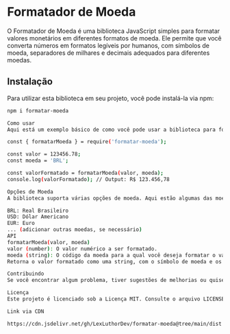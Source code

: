 # Formatador de Moeda

O Formatador de Moeda é uma biblioteca JavaScript simples para formatar valores monetários em diferentes formatos de moeda. Ele permite que você converta números em formatos legíveis por humanos, com símbolos de moeda, separadores de milhares e decimais adequados para diferentes moedas.

## Instalação

Para utilizar esta biblioteca em seu projeto, você pode instalá-la via npm:

```bash
npm i formatar-moeda

Como usar
Aqui está um exemplo básico de como você pode usar a biblioteca para formatar valores monetários:

const { formatarMoeda } = require('formatar-moeda');

const valor = 123456.78;
const moeda = 'BRL';

const valorFormatado = formatarMoeda(valor, moeda);
console.log(valorFormatado); // Output: R$ 123.456,78

Opções de Moeda
A biblioteca suporta várias opções de moeda. Aqui estão algumas das moedas suportadas e seus códigos:

BRL: Real Brasileiro
USD: Dólar Americano
EUR: Euro
... (adicionar outras moedas, se necessário)
API
formatarMoeda(valor, moeda)
valor (number): O valor numérico a ser formatado.
moeda (string): O código da moeda para a qual você deseja formatar o valor.
Retorna o valor formatado como uma string, com o símbolo de moeda e os separadores corretos.

Contribuindo
Se você encontrar algum problema, tiver sugestões de melhorias ou quiser adicionar suporte para mais moedas, sinta-se à vontade para contribuir para este projeto. Abra um problema ou envie um pull request no GitHub.

Licença
Este projeto é licenciado sob a Licença MIT. Consulte o arquivo LICENSE para obter mais informações.

Link via CDN

https://cdn.jsdelivr.net/gh/LexLuthorDev/formatar-moeda@tree/main/dist
